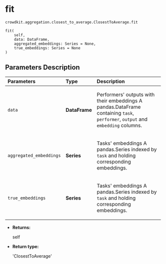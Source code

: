 # fit
`crowdkit.aggregation.closest_to_average.ClosestToAverage.fit`

```
fit(
    self,
    data: DataFrame,
    aggregated_embeddings: Series = None,
    true_embeddings: Series = None
)
```

## Parameters Description

| Parameters | Type | Description |
| :----------| :----| :-----------|
`data`|**DataFrame**|<p>Performers&#x27; outputs with their embeddings A pandas.DataFrame containing `task`, `performer`, `output` and `embedding` columns.</p>
`aggregated_embeddings`|**Series**|<p>Tasks&#x27; embeddings A pandas.Series indexed by `task` and holding corresponding embeddings.</p>
`true_embeddings`|**Series**|<p>Tasks&#x27; embeddings A pandas.Series indexed by `task` and holding corresponding embeddings.</p>

* **Returns:**

  self

* **Return type:**

  'ClosestToAverage'
